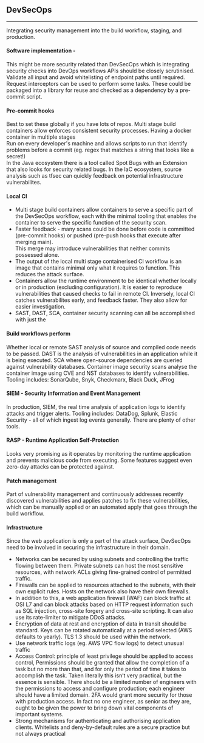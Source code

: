## DevSecOps
---
Integrating security management into the build workflow, staging, and production. 


#### Software implementation - 
This might be more security related than DevSecOps which is integrating security checks into DevOps workflows
APIs should be closely scrutinised. Validate all input and avoid whitelisting of endpoint paths until required.
Request interceptors can be used to perform some tasks. These could be packaged into a library for reuse and 
checked as a dependency by a pre-commit script.

#### Pre-commit hooks
Best to set these globally if you have lots of repos.
Multi stage build containers allow enforces consistent security processes.  Having a docker container in multiple stages  
Run on every developer's machine and allows scripts to run that identify problems before a commit (eg. regex that matches a string that looks like a secret!)  
In the Java ecosystem there is a tool called Spot Bugs with an Extension that also looks for security related bugs.
In the IaC ecosystem, source analysis such as tfsec can quickly feedback on potential infrastructure vulnerabilites.


#### Local CI
* Multi stage build containers allow containers to serve a specific part of the DevSecOps workflow, each with the minimal tooling that enables the container to serve the specific function of the security scan.  
* Faster feedback - many scans could be done before code is committed (pre-commit hooks) or pushed (pre-push hooks that execute after merging main).  
  This merge may introduce vulnerabilities that neither commits possessed alone. 
* The output of the local multi stage containerised CI workflow is an image that contains minimal only what it requires to function. This reduces the attack surface.
* Containers allow the runtime environment to be identical whether locally or in production (excluding configuration).  It is easier to reproduce vulnerabilities
  that caused checks to fail in remote CI.  Inversely, local CI catches vulnerabilites early, and feedback faster.  They also allow for easier investigation.
* SAST, DAST, SCA, container security scanning can all be accomplished with just the 
#### Build workflows perform
Whether local or remote SAST analysis of source and compiled code needs to be passed. 
DAST is the analysis of vulnerabilities in an application while it is being executed. 
SCA where open-source dependencies are queried against vulnerability databases. Container image security scans analyse the container image using CVE and NST databases to identify vulnerabilities.   
Tooling includes: SonarQube, Snyk, Checkmarx, Black Duck, JFrog

#### SIEM - Security Information and Event Management
In production, SIEM, the real time analysis of application logs to identify attacks and trigger alerts. Tooling includes: DataDog, Splunk, Elastic Security - all of which ingest log events generally.  There are plenty of other tools.  

#### RASP - Runtime Application Self-Protection
Looks very promising as it operates by monitoring the runtime application and prevents malicious code from executing.  Some features suggest even zero-day attacks can be protected against. 

#### Patch management
Part of vulnerability management and continuously addresses recently discovered vulnerabilities and applies patches to fix these vulnerabilities, which can be manually applied or an automated apply that goes through the build workflow.

#### Infrastructure
Since the web application is only a part of the attack surface, DevSecOps need to be involved in securing the infrastructure in their domain. 

* Networks can be secured by using subnets and controlling the traffic flowing between them.  Private subnets can host the most sensitive resources, with network ACLs giving fine-grained control of permitted traffic.    
* Firewalls can be applied to resources attached to the subnets, with their own explicit rules.  Hosts on the network also have their own firewalls.   
* In addition to this, a web application firewall (WAF) can block traffic at OSI L7 and can block attacks based on HTTP request  information such as SQL injection, cross-site forgery and cross-site scripting.  It can also use its rate-limiter to mitigate DDoS attacks.   
* Encryption of data at rest and encryption of data in transit should be standard.  Keys can be rotated automatically at a period selected (AWS defaults to yearly).  TLS 1.3 should be used within the network.  
* Use network traffic logs (eg. AWS VPC flow logs) to detect unusual traffic  
* Access Control:  principle of least privilege should be applied to access control, Permissions should be granted that allow the completion of a task but no more than that, and for only the period of time it takes to accomplish the task.  Taken literally this isn’t very practical, but the essence is sensible.  There should be a limited number of engineers with the permissions to access and configure production; each engineer should have a limited domain.  2FA would grant more security for those with production access. In fact no one engineer, as senior as they are, ought to be given the power to bring down vital components of important systems.  
* Strong mechanisms for authenticating and authorising application clients.  Whitelists and deny-by-default rules are a secure practice but not always practical
